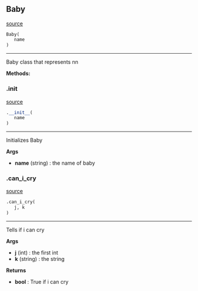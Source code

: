 #


## Baby
[source](https://github.com/mrityunjai01/kvy/blob/master/a.py/#L12)
```python 
Baby(
   name
)
```


---
Baby class that represents nn



**Methods:**


### .__init__
[source](https://github.com/mrityunjai01/kvy/blob/master/a.py/#L15)
```python
.__init__(
   name
)
```

---
Initializes Baby


**Args**

* **name** (string) : the name of baby


### .can_i_cry
[source](https://github.com/mrityunjai01/kvy/blob/master/a.py/#L23)
```python
.can_i_cry(
   j, k
)
```

---
Tells if i can cry


**Args**

* **j** (int) : the first int
* **k** (string) : the string  


**Returns**

* **bool**  : True if i can cry

